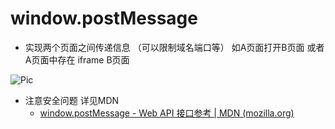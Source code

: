 # window.postMessage

+ 实现两个页面之间传递信息  （可以限制域名端口等）  如A页面打开B页面   或者A页面中存在 iframe  B页面

![Pic](D:\DeskTop\stady\github知识总结\冷门小知识\页面传值postMessage\Pic.png)

+ 注意安全问题  详见MDN
  + [window.postMessage - Web API 接口参考 | MDN (mozilla.org)](https://developer.mozilla.org/zh-CN/docs/Web/API/Window/postMessage#see_also)
